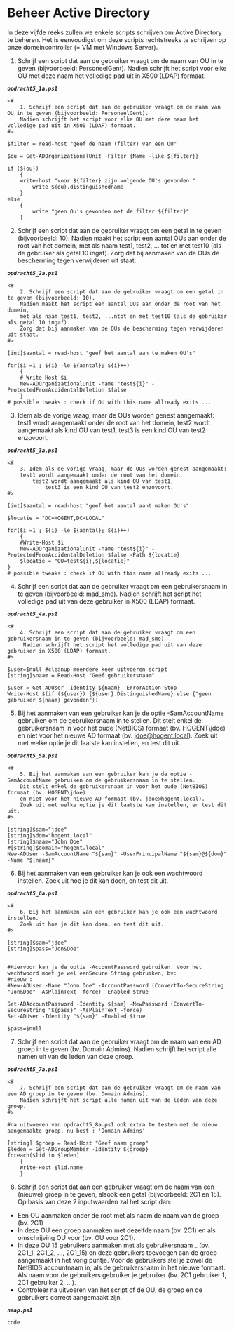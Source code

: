 # Beheer Active Directory

In deze vijfde reeks zullen we enkele scripts schrijven om Active Directory te beheren. Het is eenvoudigst om deze scripts rechtstreeks te schrijven op onze domeincontroller (= VM met Windows Server).

1. Schrijf een script dat aan de gebruiker vraagt om de naam van OU in te geven (bijvoorbeeld: PersoneelGent). Nadien schrijft het script voor elke OU met deze naam het volledige pad uit in X500 (LDAP) formaat.  

***`opdracht5_1a.ps1`***
```
<#
    1. Schrijf een script dat aan de gebruiker vraagt om de naam van OU in te geven (bijvoorbeeld: PersoneelGent).
    Nadien schrijft het script voor elke OU met deze naam het volledige pad uit in X500 (LDAP) formaat.  
#>

$filter = read-host "geef de naam (filter) van een OU"

$ou = Get-ADOrganizationalUnit -Filter {Name -like ${filter}}

if (${ou})
    {
    write-host "voor ${filter} zijn volgende OU's gevonden:"
        write ${ou}.distinguishedname
    }
else
    {
        write "geen Ou's gevonden met de filter ${filter}"
    }
```

2. Schrijf een script dat aan de gebruiker vraagt om een getal in te geven (bijvoorbeeld: 10). Nadien maakt het script een aantal OUs aan onder de root van het domein, met als naam test1, test2, … tot en met test10 (als de gebruiker als getal 10 ingaf). Zorg dat bij aanmaken van de OUs de bescherming tegen verwijderen uit staat.  

***`opdracht5_2a.ps1`***  
```
<#
    2. Schrijf een script dat aan de gebruiker vraagt om een getal in te geven (bijvoorbeeld: 10).
    Nadien maakt het script een aantal OUs aan onder de root van het domein,
    met als naam test1, test2, ...ntot en met test10 (als de gebruiker als getal 10 ingaf).
    Zorg dat bij aanmaken van de OUs de bescherming tegen verwijderen uit staat.  
#>

[int]$aantal = read-host "geef het aantal aan te maken OU's"

for($i =1 ; ${i} -le ${aantal}; ${i}++)
    {
    # Write-Host $i
    New-ADOrganizationalUnit -name "test${i}" -ProtectedFromAccidentalDeletion $false
    }
# possible tweaks : check if OU with this name allready exits ...
```

3. Idem als de vorige vraag, maar de OUs worden genest aangemaakt: test1 wordt aangemaakt onder de root van het domein, test2 wordt aangemaakt als kind OU van test1, test3 is een kind OU van test2 enzovoort.

***`opdracht5_3a.ps1`***  
```
<#
    3. Idem als de vorige vraag, maar de OUs worden genest aangemaakt:
    test1 wordt aangemaakt onder de root van het domein,
        test2 wordt aangemaakt als kind OU van test1,
            test3 is een kind OU van test2 enzovoort.  
#>

[int]$aantal = read-host "geef het aantal aant maken OU's"

$locatie = "DC=HOGENT,DC=LOCAL"

for($i =1 ; ${i} -le ${aantal}; ${i}++)
    {
    #Write-Host $i
    New-ADOrganizationalUnit -name "test${i}" -ProtectedFromAccidentalDeletion $false -Path ${locatie}
    $locatie = "OU=test${i},${locatie}"
}
# possible tweaks : check if OU with this name allready exits ...
```

4. Schrijf een script dat aan de gebruiker vraagt om een gebruikersnaam in te geven (bijvoorbeeld: mad_sme). Nadien schrijft het script het volledige pad uit van deze gebruiker in X500 (LDAP) formaat.

***`opdracht5_4a.ps1`***  
```
<#
    4. Schrijf een script dat aan de gebruiker vraagt om een gebruikersnaam in te geven (bijvoorbeeld: mad_sme)
     Nadien schrijft het script het volledige pad uit van deze gebruiker in X500 (LDAP) formaat.  
#>

$user=$null #cleanup meerdere keer uitvoeren script
[string]$naam = Read-Host "Geef gebruikersnaam"

$user = Get-ADUser -Identity ${naam} -ErrorAction Stop
Write-Host $(if (${user}) {${user}.DistinguishedName} else {"geen gebruiker ${naam} gevonden"})
```

5. Bij het aanmaken van een gebruiker kan je de optie -SamAccountName gebruiken om de gebruikersnaam in te stellen. Dit stelt enkel de gebruikersnaam in voor het oude (NetBIOS) formaat (bv. HOGENT\jdoe) en niet voor het nieuwe AD formaat (bv. jdoe@hogent.local). Zoek uit met welke optie je dit laatste kan instellen, en test dit uit.

***`opdracht5_5a.ps1`***  
```
<#
    5. Bij het aanmaken van een gebruiker kan je de optie -SamAccountName gebruiken om de gebruikersnaam in te stellen.
    Dit stelt enkel de gebruikersnaam in voor het oude (NetBIOS) formaat (bv. HOGENT\jdoe)
    en niet voor het nieuwe AD formaat (bv. jdoe@hogent.local).
    Zoek uit met welke optie je dit laatste kan instellen, en test dit uit.  
#>

[string]$sam="jdoe"
[string]$dom="hogent.local"
[string]$naam="John Doe"
#[string]$domain="hogent.local"
New-ADUser -SamAccountName "${sam}" -UserPrincipalName "${sam}@${dom}" -Name "${naam}"
```

6. Bij het aanmaken van een gebruiker kan je ook een wachtwoord instellen. Zoek uit hoe je dit kan doen, en test dit uit.

***`opdracht5_6a.ps1`***  
```
<#
    6. Bij het aanmaken van een gebruiker kan je ook een wachtwoord instellen.
    Zoek uit hoe je dit kan doen, en test dit uit.  
#>

[string]$sam="jdoe"
[string]$pass="Jon&Doe"


#Hiervoor kan je de optie -AccountPassword gebruiken. Voor het wachtwoord moet je wel eenSecure String gebruiken, bv:
#nieuw :
#New-ADUser -Name "John Doe" -AccountPassword (ConvertTo-SecureString "Jon&Doe" -AsPlainText -force) -Enabled $true

Set-ADAccountPassword -Identity ${sam} -NewPassword (ConvertTo-SecureString "${pass}" -AsPlainText -force)
Set-ADUser -Identity "${sam}" -Enabled $true

$pass=$null
```

7. Schrijf een script dat aan de gebruiker vraagt om de naam van een AD groep in te geven (bv. Domain Admins). Nadien schrijft het script alle namen uit van de leden van deze groep.

***`opdracht5_7a.ps1`***  
```
<#
    7. Schrijf een script dat aan de gebruiker vraagt om de naam van een AD groep in te geven (bv. Domain Admins).
    Nadien schrijft het script alle namen uit van de leden van deze groep.  
#>

#na uitvoeren van opdracht5_8a.ps1 ook extra te testen met de nieuw aangemaakte groep, nu best : 'Domain Admins'

[string] $groep = Read-Host "Geef naam groep"
$leden = Get-ADGroupMember -Identity ${groep}
foreach($lid in $leden)
    {
    Write-Host $lid.name
    }
```

8.  Schrijf een script dat aan een gebruiker vraagt om de naam van een (nieuwe) groep in te geven, alsook een getal (bijvoorbeeld: 2C1 en 15). Op basis van deze 2 inputwaarden zal het script dan:

   * Een OU aanmaken onder de root met als naam de naam van de groep (bv. 2C1)
   * In deze OU een groep aanmaken met dezelfde naam (bv. 2C1) en als omschrijving OU voor <naam groep> (bv. OU voor 2C1).
   * In deze OU 15 gebruikers aanmaken met als gebruikersnaam <naam groep>_<nr> (bv. 2C1_1, 2C1_2, ..., 2C1_15) en deze gebruikers toevoegen aan de groep aangemaakt in het vorig puntje. Voor de gebruikers stel je zowel de NetBIOS accountnaam in, als de gebruikersnaam in het nieuwe formaat. Als naam voor de gebruikers gebruiker je <naam groep> gebruiker <nr> (bv. 2C1 gebruiker 1, 2C1 gebruiker 2, ...).
   * Controleer na uitvoeren van het script of de OU, de groep en de gebruikers correct aangemaakt zijn.

***`naap.ps1`***  
```
code
```
